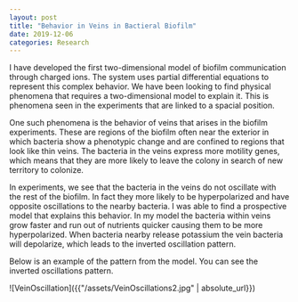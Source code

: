 ```yaml
---
layout: post
title: "Behavior in Veins in Bactieral Biofilm"
date: 2019-12-06
categories: Research
---
```


I have developed the first two-dimensional model of biofilm communication through charged ions. The system uses partial differential equations to represent this complex behavior. We have been looking to find physical phenomena that requires a two-dimensional model to explain it. This is phenomena seen in the experiments that are linked to a spacial position.

One such phenomena is the behavior of veins that arises in the biofilm experiments. These are regions of the biofilm often near the exterior in which bacteria show a phenotypic change and are confined to regions that look like thin veins. The bacteria in the veins express more motility genes, which means that they are more likely to leave the colony in search of new territory to colonize.

In experiments, we see that the bacteria in the veins do not oscillate with the rest of the biofilm. In fact they more likely to be hyperpolarized and have opposite oscillations to the nearby bacteria. I was able to find a prospective model that explains this behavior. In my model the bacteria within veins grow faster and run out of nutrients quicker causing them to be more hyperpolarized. When bacteria nearby release potassium the vein bacteria will depolarize, which leads to the inverted oscillation pattern.

Below is an example of the pattern from the model. You can see the inverted oscillations pattern.

![VeinOscillation]({{"/assets/VeinOscillations2.jpg" | absolute_url}})
